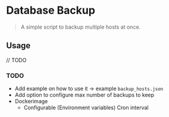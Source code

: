 # Database Backup

> A simple script to backup multiple hosts at once.

## Usage

 // TODO


### TODO

* Add example on how to use it -> example `backup_hosts.json`
* Add option to configure max number of backups to keep
* Dockerimage
  * Configurable (Environment variables) Cron interval
